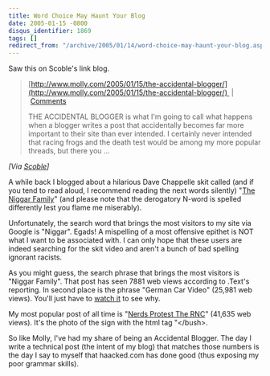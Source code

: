 ```yaml
---
title: Word Choice May Haunt Your Blog
date: 2005-01-15 -0800
disqus_identifier: 1869
tags: []
redirect_from: "/archive/2005/01/14/word-choice-may-haunt-your-blog.aspx/"
---
```


Saw this on Scoble's link blog.

> [http://www.molly.com/2005/01/15/the-accidental-blogger/](http://www.molly.com/2005/01/15/the-accidental-blogger/) 
> |
>  [Comments](http://www.molly.com/2005/01/15/the-accidental-blogger/#comments)
>
> THE ACCIDENTAL BLOGGER is what I'm going to call what happens when a
> blogger writes a post that accidentally becomes far more important to
> their site than ever intended. I certainly never intended that racing
> frogs and the death test would be among my more popular threads, but
> there you ...

*[Via [Scoble](http://www.kunal.org/scoble/archives/2005_01.html)]*

A while back I blogged about a hilarious Dave Chappelle skit called (and
if you tend to read aloud, I recommend reading the next words silently)
"[The Niggar Family](https://haacked.com/archive/2004/02/06/169.aspx)"
(and please note that the derogatory N-word is spelled differently lest
you flame me miserably).

Unfortunately, the search word that brings the most visitors to my site
via Google is "Niggar". Egads! A mispelling of a most offensive epithet
is NOT what I want to be associated with. I can only hope that these
users are indeed searching for the skit video and aren't a bunch of bad
spelling ignorant racists.

As you might guess, the search phrase that brings the most visitors is
"Niggar Family". That post has seen 7881 web views according to .Text's
reporting. In second place is the phrase "German Car Video" (25,981 web
views). You'll just have to [watch
it](https://haacked.com/archive/2004/05/22/465.aspx) to see why.

My most popular post of all time is "[Nerds Protest The
RNC](https://haacked.com/archive/2004/08/30/987.)" (41,635 web views).
It's the photo of the sign with the html tag "\</bush\>.

So like Molly, I've had my share of being an Accidental Blogger. The day
I write a technical post (the intent of my blog) that matches those
numbers is the day I say to myself that haacked.com has done good (thus
exposing my poor grammar skills).

